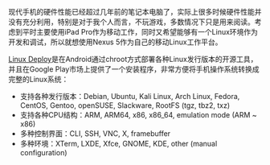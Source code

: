 现代手机的硬件性能已经超过几年前的笔记本电脑了，实际上很多时候硬件性能并没有充分利用，特别是对于我个人而言，不玩游戏，多数情况下只是用来阅读。考虑到平时主要使用iPad Pro作为移动工作，同时又希望能够有一个Linux环境作为开发和调试，所以就想使用Nexus 5作为自己的移动Linux工作平台。

[Linux Deploy](https://github.com/meefik/linuxdeploy)是在Android通过chroot方式部署各种Linux发行版本的开源工具，并且在Google Play市场上提供了一个安装程序，非常方便将手机操作系统转换成完整的Linux系统：

* 支持各种发行版本：Debian, Ubuntu, Kali Linux, Arch Linux, Fedora, CentOS, Gentoo, openSUSE, Slackware, RootFS (tgz, tbz2, txz)
* 支持各种CPU结构：ARM, ARM64, x86, x86_64, emulation mode (ARM ~ x86)
* 多种控制界面：CLI, SSH, VNC, X, framebuffer
* 多种环境：XTerm, LXDE, Xfce, GNOME, KDE, other (manual configuration)